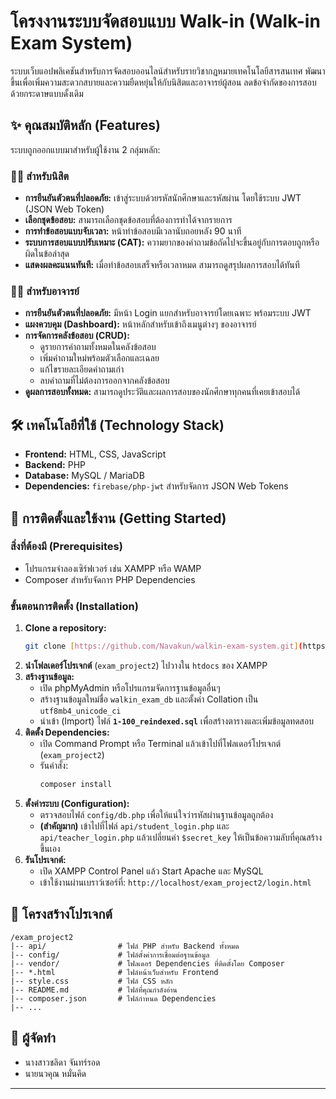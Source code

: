 # โครงงานระบบจัดสอบแบบ Walk-in (Walk-in Exam System)

ระบบเว็บแอปพลิเคชันสำหรับการจัดสอบออนไลน์สำหรับรายวิชากฎหมายเทคโนโลยีสารสนเทศ พัฒนาขึ้นเพื่อเพิ่มความสะดวกสบายและความยืดหยุ่นให้กับนิสิตและอาจารย์ผู้สอน ลดข้อจำกัดของการสอบด้วยกระดาษแบบดั้งเดิม

## ✨ คุณสมบัติหลัก (Features)

ระบบถูกออกแบบมาสำหรับผู้ใช้งาน 2 กลุ่มหลัก:

### 👨‍🎓 สำหรับนิสิต
* **การยืนยันตัวตนที่ปลอดภัย:** เข้าสู่ระบบด้วยรหัสนักศึกษาและรหัสผ่าน โดยใช้ระบบ JWT (JSON Web Token)
* **เลือกชุดข้อสอบ:** สามารถเลือกชุดข้อสอบที่ต้องการทำได้จากรายการ
* **การทำข้อสอบแบบจับเวลา:** หน้าทำข้อสอบมีเวลานับถอยหลัง 90 นาที
* **ระบบการสอบแบบปรับเหมาะ (CAT):** ความยากของคำถามข้อถัดไปจะขึ้นอยู่กับการตอบถูกหรือผิดในข้อล่าสุด
* **แสดงผลคะแนนทันที:** เมื่อทำข้อสอบเสร็จหรือเวลาหมด สามารถดูสรุปผลการสอบได้ทันที

### 👩‍🏫 สำหรับอาจารย์
* **การยืนยันตัวตนที่ปลอดภัย:** มีหน้า Login แยกสำหรับอาจารย์โดยเฉพาะ พร้อมระบบ JWT
* **แผงควบคุม (Dashboard):** หน้าหลักสำหรับเข้าถึงเมนูต่างๆ ของอาจารย์
* **การจัดการคลังข้อสอบ (CRUD):**
    * ดูรายการคำถามทั้งหมดในคลังข้อสอบ
    * เพิ่มคำถามใหม่พร้อมตัวเลือกและเฉลย
    * แก้ไขรายละเอียดคำถามเก่า
    * ลบคำถามที่ไม่ต้องการออกจากคลังข้อสอบ
* **ดูผลการสอบทั้งหมด:** สามารถดูประวัติและผลการสอบของนักศึกษาทุกคนที่เคยเข้าสอบได้

## 🛠️ เทคโนโลยีที่ใช้ (Technology Stack)

* **Frontend:** HTML, CSS, JavaScript
* **Backend:** PHP
* **Database:** MySQL / MariaDB
* **Dependencies:** `firebase/php-jwt` สำหรับจัดการ JSON Web Tokens

## 🚀 การติดตั้งและใช้งาน (Getting Started)

### สิ่งที่ต้องมี (Prerequisites)
* โปรแกรมจำลองเซิร์ฟเวอร์ เช่น XAMPP หรือ WAMP
* Composer สำหรับจัดการ PHP Dependencies

### ขั้นตอนการติดตั้ง (Installation)
1.  **Clone a repository:**
    ```bash
    git clone [https://github.com/Navakun/walkin-exam-system.git](https://github.com/Navakun/walkin-exam-system.git)
    ```
2.  **นำโฟลเดอร์โปรเจกต์** (`exam_project2`) ไปวางใน `htdocs` ของ XAMPP
3.  **สร้างฐานข้อมูล:**
    * เปิด phpMyAdmin หรือโปรแกรมจัดการฐานข้อมูลอื่นๆ
    * สร้างฐานข้อมูลใหม่ชื่อ `walkin_exam_db` และตั้งค่า Collation เป็น `utf8mb4_unicode_ci`
    * นำเข้า (Import) ไฟล์ **`1-100_reindexed.sql`** เพื่อสร้างตารางและเพิ่มข้อมูลทดสอบ
4.  **ติดตั้ง Dependencies:**
    * เปิด Command Prompt หรือ Terminal แล้วเข้าไปที่โฟลเดอร์โปรเจกต์ (`exam_project2`)
    * รันคำสั่ง:
        ```bash
        composer install
        ```
5.  **ตั้งค่าระบบ (Configuration):**
    * ตรวจสอบไฟล์ `config/db.php` เพื่อให้แน่ใจว่ารหัสผ่านฐานข้อมูลถูกต้อง
    * **(สำคัญมาก)** เข้าไปที่ไฟล์ `api/student_login.php` และ `api/teacher_login.php` แล้วเปลี่ยนค่า `$secret_key` ให้เป็นข้อความลับที่คุณสร้างขึ้นเอง
6.  **รันโปรเจกต์:**
    * เปิด XAMPP Control Panel แล้ว Start Apache และ MySQL
    * เข้าใช้งานผ่านเบราว์เซอร์ที่: `http://localhost/exam_project2/login.html`

## 📂 โครงสร้างโปรเจกต์
```
/exam_project2
|-- api/                # ไฟล์ PHP สำหรับ Backend ทั้งหมด
|-- config/             # ไฟล์ตั้งค่าการเชื่อมต่อฐานข้อมูล
|-- vendor/             # โฟลเดอร์ Dependencies ที่ติดตั้งโดย Composer
|-- *.html              # ไฟล์หน้าเว็บสำหรับ Frontend
|-- style.css           # ไฟล์ CSS หลัก
|-- README.md           # ไฟล์ที่คุณกำลังอ่าน
|-- composer.json       # ไฟล์กำหนด Dependencies
|-- ...
```

## 👥 ผู้จัดทำ
* นางสาวชลิดา จันทร์รอด
* นายนวคุณ หมั่นคิด

---
